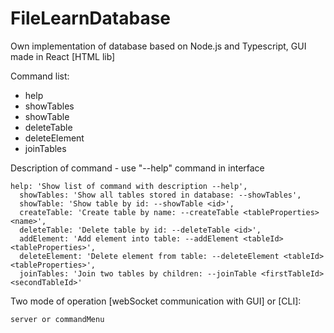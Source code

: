 # FileLearnDatabase

Own implementation of database based on Node.js and Typescript, GUI made in React [HTML lib]

Command list:

- help
- showTables
- showTable
- deleteTable
- deleteElement
- joinTables

Description of command - use "--help" command in interface

```
help: 'Show list of command with description --help',
  showTables: 'Show all tables stored in database: --showTables',
  showTable: 'Show table by id: --showTable <id>',
  createTable: 'Create table by name: --createTable <tableProperties> <name>',
  deleteTable: 'Delete table by id: --deleteTable <id>',
  addElement: 'Add element into table: --addElement <tableId> <tableProperties>',
  deleteElement: 'Delete element from table: --deleteElement <tableId> <tableProperties>',
  joinTables: 'Join two tables by children: --joinTable <firstTableId> <secondTableId>'
```

Two mode of operation [webSocket communication with GUI] or [CLI]:

```
server or commandMenu
```
